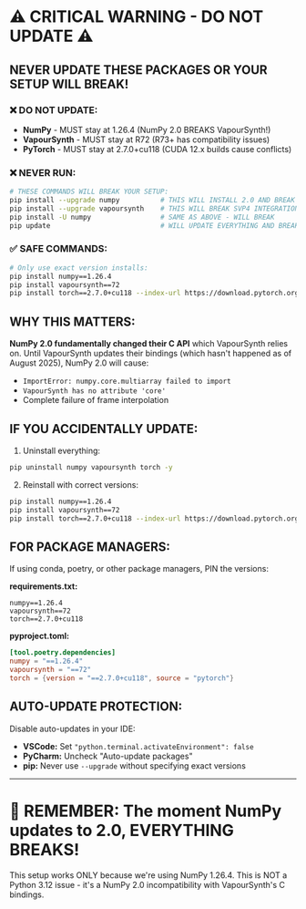 # ⚠️ CRITICAL WARNING - DO NOT UPDATE ⚠️

## NEVER UPDATE THESE PACKAGES OR YOUR SETUP WILL BREAK!

### ❌ DO NOT UPDATE:
- **NumPy** - MUST stay at 1.26.4 (NumPy 2.0 BREAKS VapourSynth!)
- **VapourSynth** - MUST stay at R72 (R73+ has compatibility issues)
- **PyTorch** - MUST stay at 2.7.0+cu118 (CUDA 12.x builds cause conflicts)

### ❌ NEVER RUN:
```bash
# THESE COMMANDS WILL BREAK YOUR SETUP:
pip install --upgrade numpy          # THIS WILL INSTALL 2.0 AND BREAK EVERYTHING
pip install --upgrade vapoursynth    # THIS WILL BREAK SVP4 INTEGRATION
pip install -U numpy                 # SAME AS ABOVE - WILL BREAK
pip update                           # WILL UPDATE EVERYTHING AND BREAK IT
```

### ✅ SAFE COMMANDS:
```bash
# Only use exact version installs:
pip install numpy==1.26.4
pip install vapoursynth==72
pip install torch==2.7.0+cu118 --index-url https://download.pytorch.org/whl/cu118
```

## WHY THIS MATTERS:

**NumPy 2.0 fundamentally changed their C API** which VapourSynth relies on. Until VapourSynth updates their bindings (which hasn't happened as of August 2025), NumPy 2.0 will cause:
- `ImportError: numpy.core.multiarray failed to import`
- `VapourSynth has no attribute 'core'`
- Complete failure of frame interpolation

## IF YOU ACCIDENTALLY UPDATE:

1. Uninstall everything:
```bash
pip uninstall numpy vapoursynth torch -y
```

2. Reinstall with correct versions:
```bash
pip install numpy==1.26.4
pip install vapoursynth==72
pip install torch==2.7.0+cu118 --index-url https://download.pytorch.org/whl/cu118
```

## FOR PACKAGE MANAGERS:

If using conda, poetry, or other package managers, PIN the versions:

**requirements.txt:**
```
numpy==1.26.4
vapoursynth==72
torch==2.7.0+cu118
```

**pyproject.toml:**
```toml
[tool.poetry.dependencies]
numpy = "==1.26.4"
vapoursynth = "==72"
torch = {version = "==2.7.0+cu118", source = "pytorch"}
```

## AUTO-UPDATE PROTECTION:

Disable auto-updates in your IDE:
- **VSCode:** Set `"python.terminal.activateEnvironment": false`
- **PyCharm:** Uncheck "Auto-update packages"
- **pip:** Never use `--upgrade` without specifying exact versions

---

# 🛑 REMEMBER: The moment NumPy updates to 2.0, EVERYTHING BREAKS!

This setup works ONLY because we're using NumPy 1.26.4. This is NOT a Python 3.12 issue - it's a NumPy 2.0 incompatibility with VapourSynth's C bindings.